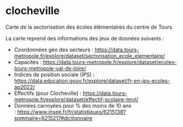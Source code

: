 # clocheville

Carte de la sectorisation des écoles élémentaires du centre de Tours

La carte reprend des informations des jeux de données suivants :

 - Coordonnées géo des secteurs : https://data.tours-metropole.fr/explore/dataset/sectorisation_ecole_elementaire/
 - Capacités : https://data.tours-metropole.fr/explore/dataset/ecoles-tours-metropole-val-de-loire/
 - Indices de position sociale (IPS) : https://data.education.gouv.fr/explore/dataset/fr-en-ips-ecoles-ap2022/
 - Effectifs (pour Clocheville) : https://data.tours-metropole.fr/explore/dataset/effectif-scolaire-tmvl/
 - Données carroyées pour % des moins de 10 ans : https://www.insee.fr/fr/statistiques/6215138?sommaire=6215217#dictionnaire
